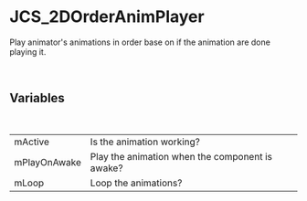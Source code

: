 <div id="content-header">
  <h1>JCS_2DOrderAnimPlayer</h1>
</div>

<p>
  Play animator's animations in order base on if the
  animation are done playing it.
</p>


<br/>
<h2>Variables</h2>
<br/>

<table>
  <tr>
    <td>mActive</td>
    <td>Is the animation working?</td>
  </tr>
  <tr>
    <td>mPlayOnAwake</td>
    <td>Play the animation when the component is awake?</td>
  </tr>
  <tr>
    <td>mLoop</td>
    <td>Loop the animations?</td>
  </tr>
</table>
